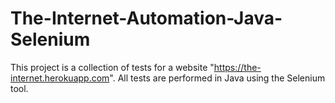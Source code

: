 # The-Internet-Automation-Java-Selenium
This project is a collection of tests for a website "https://the-internet.herokuapp.com". All tests are performed in Java using the Selenium tool.
